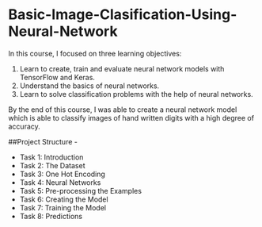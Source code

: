 # Basic-Image-Clasification-Using-Neural-Network

In this course, I focused on three learning objectives:

1. Learn to create, train and evaluate neural network models with TensorFlow and Keras.
2. Understand the basics of neural networks.
3. Learn to solve classification problems with the help of neural networks.

By the end of this course, I was able to create a neural network model which is able to classify images of hand written digits with a high degree of accuracy.

##Project Structure - 

* Task 1: Introduction
* Task 2: The Dataset
* Task 3: One Hot Encoding
* Task 4: Neural Networks
* Task 5: Pre-processing the Examples
* Task 6: Creating the Model
* Task 7: Training the Model
* Task 8: Predictions
